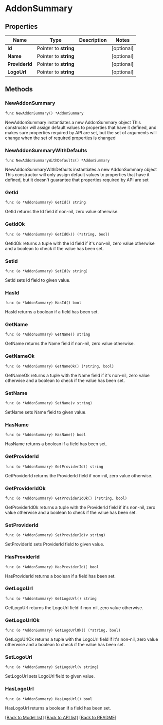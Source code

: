 # AddonSummary

## Properties

Name | Type | Description | Notes
------------ | ------------- | ------------- | -------------
**Id** | Pointer to **string** |  | [optional] 
**Name** | Pointer to **string** |  | [optional] 
**ProviderId** | Pointer to **string** |  | [optional] 
**LogoUrl** | Pointer to **string** |  | [optional] 

## Methods

### NewAddonSummary

`func NewAddonSummary() *AddonSummary`

NewAddonSummary instantiates a new AddonSummary object
This constructor will assign default values to properties that have it defined,
and makes sure properties required by API are set, but the set of arguments
will change when the set of required properties is changed

### NewAddonSummaryWithDefaults

`func NewAddonSummaryWithDefaults() *AddonSummary`

NewAddonSummaryWithDefaults instantiates a new AddonSummary object
This constructor will only assign default values to properties that have it defined,
but it doesn't guarantee that properties required by API are set

### GetId

`func (o *AddonSummary) GetId() string`

GetId returns the Id field if non-nil, zero value otherwise.

### GetIdOk

`func (o *AddonSummary) GetIdOk() (*string, bool)`

GetIdOk returns a tuple with the Id field if it's non-nil, zero value otherwise
and a boolean to check if the value has been set.

### SetId

`func (o *AddonSummary) SetId(v string)`

SetId sets Id field to given value.

### HasId

`func (o *AddonSummary) HasId() bool`

HasId returns a boolean if a field has been set.

### GetName

`func (o *AddonSummary) GetName() string`

GetName returns the Name field if non-nil, zero value otherwise.

### GetNameOk

`func (o *AddonSummary) GetNameOk() (*string, bool)`

GetNameOk returns a tuple with the Name field if it's non-nil, zero value otherwise
and a boolean to check if the value has been set.

### SetName

`func (o *AddonSummary) SetName(v string)`

SetName sets Name field to given value.

### HasName

`func (o *AddonSummary) HasName() bool`

HasName returns a boolean if a field has been set.

### GetProviderId

`func (o *AddonSummary) GetProviderId() string`

GetProviderId returns the ProviderId field if non-nil, zero value otherwise.

### GetProviderIdOk

`func (o *AddonSummary) GetProviderIdOk() (*string, bool)`

GetProviderIdOk returns a tuple with the ProviderId field if it's non-nil, zero value otherwise
and a boolean to check if the value has been set.

### SetProviderId

`func (o *AddonSummary) SetProviderId(v string)`

SetProviderId sets ProviderId field to given value.

### HasProviderId

`func (o *AddonSummary) HasProviderId() bool`

HasProviderId returns a boolean if a field has been set.

### GetLogoUrl

`func (o *AddonSummary) GetLogoUrl() string`

GetLogoUrl returns the LogoUrl field if non-nil, zero value otherwise.

### GetLogoUrlOk

`func (o *AddonSummary) GetLogoUrlOk() (*string, bool)`

GetLogoUrlOk returns a tuple with the LogoUrl field if it's non-nil, zero value otherwise
and a boolean to check if the value has been set.

### SetLogoUrl

`func (o *AddonSummary) SetLogoUrl(v string)`

SetLogoUrl sets LogoUrl field to given value.

### HasLogoUrl

`func (o *AddonSummary) HasLogoUrl() bool`

HasLogoUrl returns a boolean if a field has been set.


[[Back to Model list]](../README.md#documentation-for-models) [[Back to API list]](../README.md#documentation-for-api-endpoints) [[Back to README]](../README.md)


